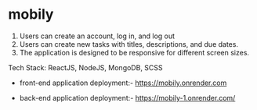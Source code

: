 # mobily
 
1. Users can create an account, log in, and log out
2. Users can create new tasks with titles, descriptions, and due dates.
3. The application is designed to be responsive for different screen sizes.
   
Tech Stack: ReactJS, NodeJS, MongoDB, SCSS


* front-end application deployment:- https://mobily.onrender.com

* back-end application deployment:-  https://mobily-1.onrender.com/
